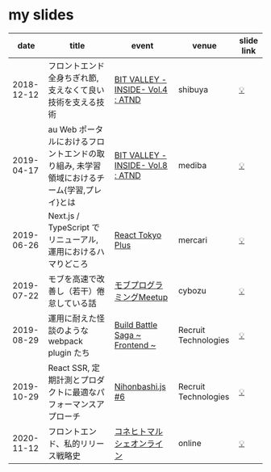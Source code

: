 # my slides

date | title | event | venue | slide link
---- | ----- | ----- | ----- | ----------
2018-12-12 | フロントエンド全身ちぎれ節, 支えなくて良い技術を支える技術 | [BIT VALLEY -INSIDE- Vol.4 : ATND](https://atnd.org/events/101970) | shibuya | [:bulb:](https://tkdn.github.io/slides/technologies-that-dont-need-to-support/)
2019-04-17 | au Web ポータルにおけるフロントエンドの取り組み, 未学習領域におけるチーム{学習,プレイ}とは | [BIT VALLEY -INSIDE- Vol.8 : ATND](https://atnd.org/events/104822) | mediba | [:bulb:](https://tkdn.github.io/slides/2019-04-17-frontend-learn-and-delegation/)
2019-06-26 | Next.js / TypeScript でリニューアル, 運用におけるハマりどころ | [React Tokyo Plus](https://www.meetup.com/ReactJS-Tokyo/events/262199021/) | mercari | [:bulb:](https://tkdn.github.io/slides/2019-06-26-nextjs-and-typescript/)
2019-07-22 | モブを高速で改善し（若干）倦怠している話 | [モブプログラミングMeetup](https://connpass.com/event/138267/) | cybozu | [:bulb:](https://tkdn.github.io/slides/2019-07-22-mob-programming-meetup/)
2019-08-29 | 運用に耐えた怪談のような webpack plugin たち | [Build Battle Saga ~ Frontend ~](https://connpass.com/event/138267/) | Recruit Technologies | [:bulb:](https://tkdn.github.io/slides/2019-08-29-build-battle-saga/)
2019-10-29 | React SSR, 定期計測とプロダクトに最適なパフォーマンスアプローチ | [Nihonbashi.js #6](https://nihonbashi-js.connpass.com/event/143549/) | Recruit Technologies | [:bulb:](https://tkdn.github.io/slides/2019-10-29-react-perfup-in-nihonbashijs/)
2020-11-12 | フロントエンド、私的リリース戦略史 | [コネヒトマルシェオンライン](https://connehito.connpass.com/event/193896/) | online | [:bulb:](https://tkdn.github.io/slides/2020-11-12-connehito-marche/)
